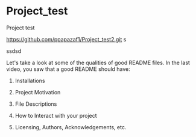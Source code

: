 # Project_test
Project test

https://github.com/ppapazaf1/Project_test2.git
s

ssdsd


Let's take a look at some of the qualities of good README files. In the last video, you saw that a good README should have:

1. Installations

2. Project Motivation

3. File Descriptions

4. How to Interact with your project

5. Licensing, Authors, Acknowledgements, etc.